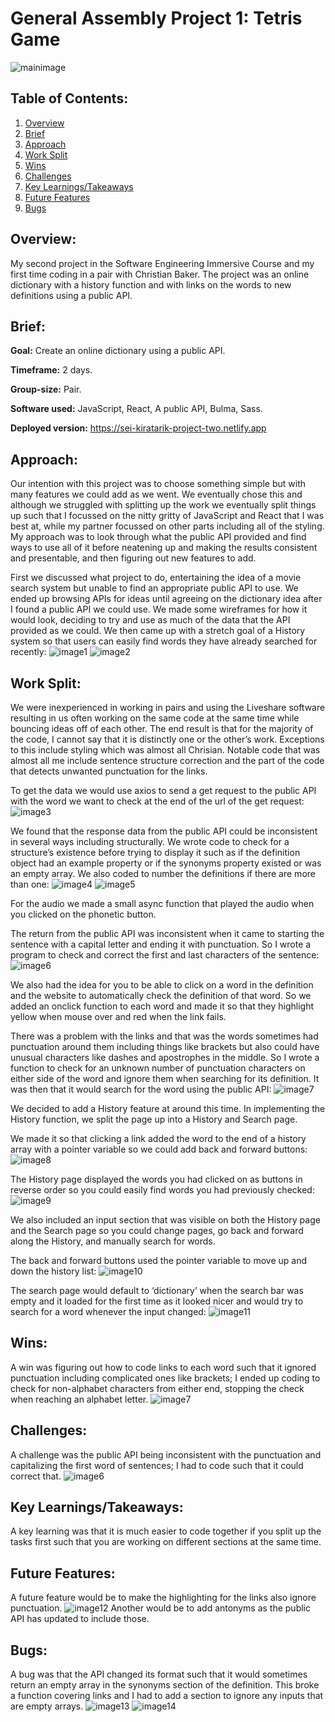 # General Assembly Project 1: Tetris Game
![mainimage](./ReadMeImages/0.png)

## Table of Contents:
1. [Overview](#overview)
1. [Brief](#brief)
1. [Approach](#approach)
1. [Work Split](#work-split)
1. [Wins](#wins)
1. [Challenges](#challenges)
1. [Key Learnings/Takeaways](#key-learningstakeaways)
1. [Future Features](#future-features)
1. [Bugs](#bugs)

## Overview:
My second project in the Software Engineering Immersive Course and my first time coding in a pair with Christian Baker. The project was an online dictionary with a history function and with links on the words to new definitions using a public API.

## Brief:
**Goal:** Create an online dictionary using a public API.

**Timeframe:** 2 days.

**Group-size:** Pair.

**Software used:** JavaScript, React, A public API, Bulma, Sass.

**Deployed version:** https://sei-kiratarik-project-two.netlify.app

## Approach:
Our intention with this project was to choose something simple but with many features we could add as we went. We eventually chose this and although we struggled with splitting up the work we eventually split things up such that I focussed on the nitty gritty of JavaScript and React that I was best at, while my partner focussed on other parts including all of the styling. My approach was to look through what the public API provided and find ways to use all of it before neatening up and making the results consistent and presentable, and then figuring out new features to add.

First we discussed what project to do, entertaining the idea of a movie search system but unable to find an appropriate public API to use. We ended up browsing APIs for ideas until agreeing on the dictionary idea after I found a public API we could use. We made some wireframes for how it would look, deciding to try and use as much of the data that the API provided as we could. We then came up with a stretch goal of a History system so that users can easily find words they have already searched for recently:
![image1](./ReadMeImages/1.png)
![image2](./ReadMeImages/1.png)

## Work Split:
We were inexperienced in working in pairs and using the Liveshare software resulting in us often working on the same code at the same time while bouncing ideas off of each other. The end result is that for the majority of the code, I cannot say that it is distinctly one or the other’s work. Exceptions to this include styling which was almost all Chrisian. Notable code that was almost all me include sentence structure correction and the part of the code that detects unwanted punctuation for the links.

To get the data we would use axios to send a get request to the public API with the word we want to check at the end of the url of the get request:
![image3](./ReadMeImages/3.png)

We found that the response data from the public API could be inconsistent in several ways including structurally. We wrote code to check for a structure’s existence before trying to display it such as if the definition object had an example property or if the synonyms property existed or was an empty array. We also coded to number the definitions if there are more than one:
![image4](./ReadMeImages/4.png)
![image5](./ReadMeImages/5.png)

For the audio we made a small async function that played the audio when you clicked on the phonetic button.

The return from the public API was inconsistent when it came to starting the sentence with a capital letter and ending it with punctuation. So I wrote a program to check and correct the first and last characters of the sentence:
![image6](./ReadMeImages/6.png)

We also had the idea for you to be able to click on a word in the definition and the website to automatically check the definition of that word. So we added an onclick function to each word and made it so that they highlight yellow when mouse over and red when the link fails.

There was a problem with the links and that was the words sometimes had punctuation around them including things like brackets but also could have unusual characters like dashes and apostrophes in the middle. So I wrote a function to check for an unknown number of punctuation characters on either side of the word and ignore them when searching for its definition. It was then that it would search for the word using the public API:
![image7](./ReadMeImages/7.png)

We decided to add a History feature at around this time. In implementing the History function, we split the page up into a History and Search page.

We made it so that clicking a link added the word to the end of a history array with a pointer variable so we could add back and forward buttons:
![image8](./ReadMeImages/8.png)

The History page displayed the words you had clicked on as buttons in reverse order so you could easily find words you had previously checked:
![image9](./ReadMeImages/9.png)

We also included an input section that was visible on both the History page and the Search page so you could change pages, go back and forward along the History, and manually search for words.

The back and forward buttons used the pointer variable to move up and down the history list:
![image10](./ReadMeImages/10.png)

The search page would default to ‘dictionary’ when the search bar was empty and it loaded for the first time as it looked nicer and would try to search for a word whenever the input changed:
![image11](./ReadMeImages/11.png)

## Wins:
A win was figuring out how to code links to each word such that it ignored punctuation including complicated ones like brackets; I ended up coding to check for non-alphabet characters from either end, stopping the check when reaching an alphabet letter.
![image7](./ReadMeImages/7.png)

## Challenges:
A challenge was the public API being inconsistent with the punctuation and capitalizing the first word of sentences; I had to code such that it could correct that. 
![image6](./ReadMeImages/6.png)

## Key Learnings/Takeaways:
A key learning was that it is much easier to code together if you split up the tasks first such that you are working on different sections at the same time.

## Future Features:
A future feature would be to make the highlighting for the links also ignore punctuation. 
![image12](./ReadMeImages/12.png)
Another would be to add antonyms as the public API has updated to include those.

## Bugs:
A bug was that the API changed its format such that it would sometimes return an empty array in the synonyms section of the definition. This broke a function covering links and I had to add a section to ignore any inputs that are empty arrays.
![image13](./ReadMeImages/13.png)
![image14](./ReadMeImages/14.png)
